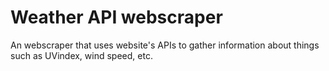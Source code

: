 # Weather API webscraper
 An webscraper that uses website's APIs to gather information about things such as UVindex, wind speed, etc.
